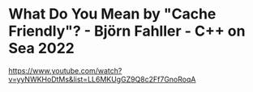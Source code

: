 # What Do You Mean by "Cache Friendly"? - Björn Fahller - C++ on Sea 2022
https://www.youtube.com/watch?v=yyNWKHoDtMs&list=LL6MKUgGZ9Q8c2Ff7GnoRoqA



